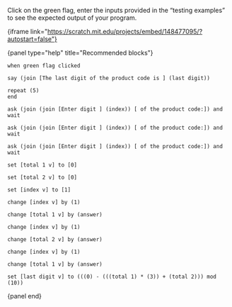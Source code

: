 Click on the green flag, enter the inputs provided in the “testing examples” to
see the expected output of your program.

{iframe link="https://scratch.mit.edu/projects/embed/148477095/?autostart=false"}

{panel type="help" title="Recommended blocks"}

```scratch:split:random
when green flag clicked

say (join [The last digit of the product code is ] (last digit))

repeat (5)
end
```


```scratch:split:random
ask (join (join [Enter digit ] (index)) [ of the product code:]) and wait

ask (join (join [Enter digit ] (index)) [ of the product code:]) and wait

ask (join (join [Enter digit ] (index)) [ of the product code:]) and wait
```

```scratch:split:random
set [total 1 v] to [0]

set [total 2 v] to [0]

set [index v] to [1]

change [index v] by (1)

change [total 1 v] by (answer)

change [index v] by (1)

change [total 2 v] by (answer)

change [index v] by (1)

change [total 1 v] by (answer)

set [last digit v] to (((0) - (((total 1) * (3)) + (total 2))) mod (10))
```

{panel end}
